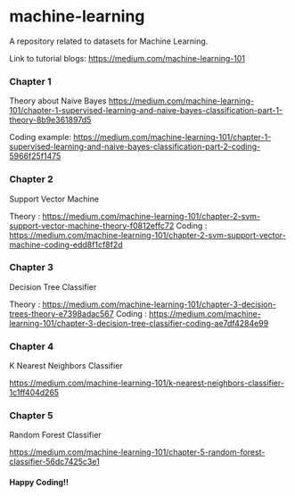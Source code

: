 # machine-learning
A repository related to datasets for Machine Learning.

Link to tutorial blogs:
https://medium.com/machine-learning-101


### Chapter 1 ###
Theory about Naive Bayes https://medium.com/machine-learning-101/chapter-1-supervised-learning-and-naive-bayes-classification-part-1-theory-8b9e361897d5

Coding example: https://medium.com/machine-learning-101/chapter-1-supervised-learning-and-naive-bayes-classification-part-2-coding-5966f25f1475


### Chapter 2 ###
Support Vector Machine

Theory : https://medium.com/machine-learning-101/chapter-2-svm-support-vector-machine-theory-f0812effc72 
Coding : https://medium.com/machine-learning-101/chapter-2-svm-support-vector-machine-coding-edd8f1cf8f2d

### Chapter 3 ###
Decision Tree Classifier

Theory : https://medium.com/machine-learning-101/chapter-3-decision-trees-theory-e7398adac567 
Coding : https://medium.com/machine-learning-101/chapter-3-decision-tree-classifier-coding-ae7df4284e99

### Chapter 4 ###
K Nearest Neighbors Classifier

https://medium.com/machine-learning-101/k-nearest-neighbors-classifier-1c1ff404d265

### Chapter 5 ###
Random Forest Classifier

https://medium.com/machine-learning-101/chapter-5-random-forest-classifier-56dc7425c3e1



#### Happy Coding!!
